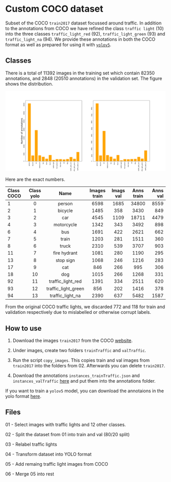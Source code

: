 # Custom COCO dataset

Subset of the COCO `train2017` dataset focussed around traffic. In addition to the annotations from COCO we have refined the class `traffic light` (10) into the three classes `traffic_light_red` (92), `traffic_light_green` (93) and `traffic_light_na` (94). We provide these annotations in both the COCO format as well as prepared for using it with [`yolov5`](https://github.com/ultralytics/yolov5).

## Classes
There is a total of 11392 images in the training set which contain 82350 annotations, and 2848 (20510 annotations) in the validation set. The figure shows the distribution.

![Train and val](Dataset.png)

Here are the exact numbers.

| Class COCO     | Class yolo | Name              | Images train | Imags val  | Anns train | Anns val  | 
|:-------------   | :------: | :-----------------: | :----------: | :--------: | :--------: | --------: | 
|  1             |  0       |  person             | 6598        | 1685         |   34800    | 8559      |
|  2             |  1       |  bicycle            | 1485        |358           |  3430      | 849       |
|  3             |  2       |  car                | 4545        |  1109        |  18711     |  4479     |
|  4             |  3       |  motorcycle         |   1342      |  343         |    3492    | 898       |
|  6             |  4       |  bus                |    1691     |  422         |   2621     | 662       |
|  7             |  5       |  train              |  1203       |   281        |  1511      | 360       |
|  8             |  6       |  truck              |  2310       |  539         |  3707      |  903      |
|  11            |  7       |  fire hydrant       | 1081        |   280        |    1190    |  295      |
|  13            |  8       |  stop sign          |  1068       |    246       |  1216      | 283       |
|  17            |  9       |  cat                |  846        |   266        | 995        | 306       |
|  18            |  10      |  dog                | 1015        |    266       | 1268       | 331       |
|  92            |  11      |  traffic_light_red  | 1391        |     334      | 2511       | 620       | 
|  93            |  12      |  traffic_light_green|  856        |    202       |  1416      |  378      |
|  94            |  13      |  traffic_light_na   |  2390       |   637        | 5482       | 1587      |

From the original COCO traffic lights, we discarded 772 and 118 for train and validation respectively due to mislabelled or otherwise corrupt labels.

## How to use
1. Download the images `train2017` from the COCO [website]().

2. Under images, create two folders `trainTraffic` and `valTraffic`.

3. Run the script `copy_images`. This copies train and val images from `train2017` into the folders from 02. Afterwards you can delete `train2017`.

4. Download the annotations `instances_trainTraffic.json` and `instances_valTraffic` [here](https://drive.google.com/file/d/19vgtKF-EsGhMSFq7ZizM_68UOqVc51UE/view?usp=sharing) and put them into the annotations folder.

If you want to train a `yolov5` model, you can download the annotaions in the yolo format [here](https://drive.google.com/file/d/1ev2HgNixmHsR2r9n-g50VVW3HAYccUA9/view?usp=sharing).


## Files
01 - Select images with traffic lights and 12 other classes.

02 - Split the dataset from 01 into train and val (80/20 split)

03 - Relabel traffic lights

04 - Transform dataset into YOLO format

05 - Add remaing traffic light images from COCO

06 - Merge 05 into rest
